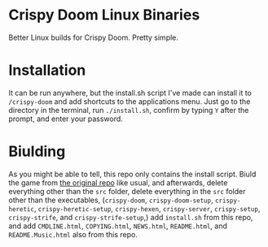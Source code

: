 # Crispy Doom Linux Binaries
Better Linux builds for Crispy Doom. Pretty simple.
# Installation
It can be run anywhere, but the install.sh script I've made can install it to `/crispy-doom` and add shortcuts to the applications menu. Just go to the directory in the terminal, run `./install.sh`, confirm by typing `Y` after the prompt, and enter your password.
# Biulding
As you might be able to tell, this repo only contains the install script. Biuld the game from [the original repo](https://github.com/fabiangreffrath/crispy-doom) like usual, and afterwards, delete everything other than the `src` folder, delete everything in the `src` folder other than the executables, (`crispy-doom`, `crispy-doom-setup`, `crispy-heretic`, `crispy-heretic-setup`, `crispy-hexen`, `crispy-server`, `crispy-setup`, `crispy-strife`, and `crispy-strife-setup`,) add `install.sh` from this repo, and add `CMDLINE.html`, `COPYING.html`, `NEWS.html`, `README.html`, and `README.Music.html` also from this repo.